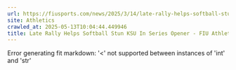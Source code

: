 ```yaml
---
url: https://fiusports.com/news/2025/3/14/late-rally-helps-softball-stun-ksu-in-series-opener.aspx
site: Athletics
crawled_at: 2025-05-13T10:04:44.449946
title: Late Rally Helps Softball Stun KSU In Series Opener - FIU Athletics
---
```


Error generating fit markdown: '<' not supported between instances of 'int' and 'str'
